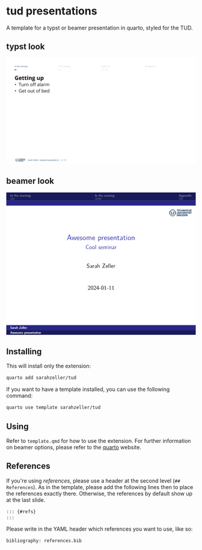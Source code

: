 # tud presentations

A template for a typst or beamer presentation in quarto, styled for the TUD.

## typst look
![](tud-typst.PNG)

## beamer look
![](tud-beamer.PNG)

## Installing

This will install only the extension:

```bash
quarto add sarahzeller/tud
```

If you want to have a template installed, you can use the following command:

```bash
quarto use template sarahzeller/tud
```

## Using 

Refer to `template.qmd` for how to use the extension.
For further information on beamer options, please refer to the [quarto](https://quarto.org/docs/reference/formats/presentations/beamer.html) website.

## References

If you're using *references*, please use a header at the second level (`## References`).
As in the template, please add the following lines then to place the references exactly there.
Otherwise, the references by default show up at the last slide.

```
::: {#refs}
:::
```

Please write in the YAML header which references you want to use, like so:

```
bibliography: references.bib
```